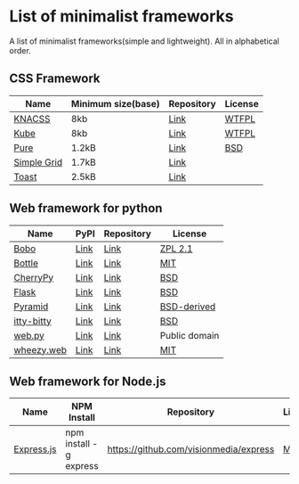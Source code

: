 List of minimalist frameworks
=========================
A list of minimalist frameworks(simple and lightweight). All in alphabetical order.

## CSS Framework
Name | Minimum size(base) | Repository | License
--- | --- | --- | ---
[KNACSS](http://knacss.com/) | 8kb | [Link](http://knacss.com/knacss.html) | [WTFPL](https://en.wikipedia.org/wiki/WTFPL)
[Kube](http://imperavi.com/kube/) | 8kb | [Link](http://knacss.com/knacss.html) | [WTFPL](https://en.wikipedia.org/wiki/WTFPL)
[Pure](http://purecss.io/) | 1.2kB | [Link](https://github.com/yui/pure/) | [BSD](https://en.wikipedia.org/wiki/BSD_licenses)
[Simple Grid](http://thisisdallas.github.io/Simple-Grid/) | 1.7kB | [Link](https://github.com/ThisIsDallas/Simple-Grid) | 
[Toast](https://daneden.me/toast/) | 2.5kB | [Link](https://github.com/daneden/Toast) | 

## Web framework for python
Name |  PyPI | Repository | License
--- | --- | --- | ---
[Bobo](http://bobo.digicool.com/) | [Link](https://pypi.python.org/pypi/bobo) | [Link](https://github.com/zopefoundation/bobo) | [ZPL 2.1](https://en.wikipedia.org/wiki/Zope_Public_License)
[Bottle](http://bottlepy.org/docs/dev/) | [Link](https://pypi.python.org/pypi/bottle) | [Link](https://github.com/defnull/bottle) | [MIT](https://en.wikipedia.org/wiki/MIT_License)
[CherryPy](http://www.cherrypy.org/) | [Link](https://pypi.python.org/pypi/CherryPy) | [Link](https://bitbucket.org/cherrypy/cherrypy/overview) | [BSD](https://en.wikipedia.org/wiki/BSD_licenses)
[Flask](http://flask.pocoo.org/) | [Link](https://pypi.python.org/pypi/Flask) | [Link](https://github.com/mitsuhiko/flask) | [BSD](https://en.wikipedia.org/wiki/BSD_licenses)
[Pyramid](http://www.pylonsproject.org/) | [Link](https://pypi.python.org/pypi/pyramid) | [Link](https://github.com/Pylons/pyramid) | [BSD-derived](http://www.repoze.org/LICENSE.txt)
[itty-bitty](https://github.com/toastdriven/itty/) | [Link](https://pypi.python.org/pypi/itty) | [Link](https://github.com/toastdriven/itty/) | [BSD](Link)
[web.py](http://webpy.org/) | [Link](https://pypi.python.org/pypi/web.py) | [Link](https://github.com/webpy/webpy) | Public domain
[wheezy.web](http://pythonhosted.org/wheezy.web/) | [Link](https://pypi.python.org/pypi/wheezy.web) | [Link](https://bitbucket.org/akorn/wheezy.web) | [MIT](https://en.wikipedia.org/wiki/MIT_License)

## Web framework for Node.js
Name | NPM Install | Repository | License
--- | --- | --- | ---
[Express.js](http://expressjs.com/)| npm install -g express| https://github.com/visionmedia/express| [MIT](http://opensource.org/licenses/MIT)
